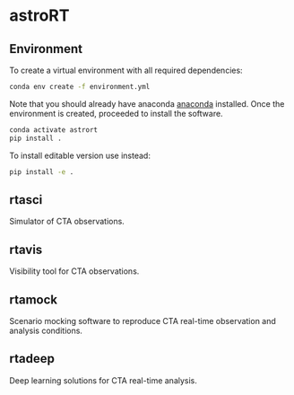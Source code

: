 # astroRT


## Environment

To create a virtual environment with all required dependencies:

```bash
conda env create -f environment.yml
```

Note that you should already have anaconda [anaconda](https://www.anaconda.com/) installed. 
Once the environment is created, proceeded to install the software.

```bash
conda activate astrort
pip install .
```

To install editable version use instead:

```bash
pip install -e .
```

## rtasci

Simulator of CTA observations.

## rtavis

Visibility tool for CTA observations.

## rtamock

Scenario mocking software to reproduce CTA real-time observation and analysis conditions.

## rtadeep

Deep learning solutions for CTA real-time analysis.